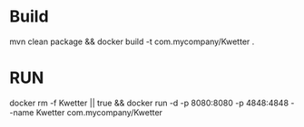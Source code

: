 # Build
mvn clean package && docker build -t com.mycompany/Kwetter .

# RUN

docker rm -f Kwetter || true && docker run -d -p 8080:8080 -p 4848:4848 --name Kwetter com.mycompany/Kwetter 